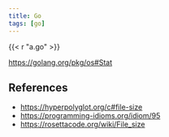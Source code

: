```yaml
---
title: Go
tags: [go]
---
```


{{< r "a.go" >}}

<https://golang.org/pkg/os#Stat>

## References

- <https://hyperpolyglot.org/c#file-size>
- <https://programming-idioms.org/idiom/95>
- <https://rosettacode.org/wiki/File_size>
